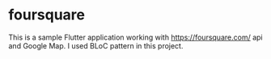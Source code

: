# foursquare

This is a sample Flutter application working with https://foursquare.com/ api and Google Map.
I used BLoC pattern in this project.
